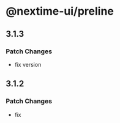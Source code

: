 # @nextime-ui/preline

## 3.1.3

### Patch Changes

- fix version

## 3.1.2

### Patch Changes

- fix
